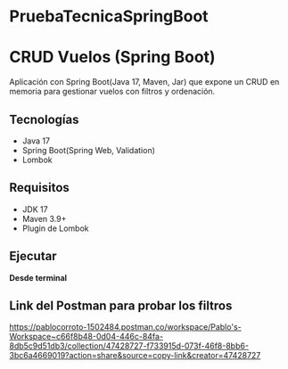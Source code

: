 # PruebaTecnicaSpringBoot

# CRUD Vuelos (Spring Boot)

Aplicación con Spring Boot(Java 17, Maven, Jar) que expone un CRUD en memoria para gestionar vuelos con filtros y ordenación.

## Tecnologías
- Java 17
- Spring Boot(Spring Web, Validation)
- Lombok

## Requisitos
- JDK 17
- Maven 3.9+
- Plugin de Lombok

## Ejecutar
**Desde terminal**

## Link del Postman para probar los filtros
https://pablocorroto-1502484.postman.co/workspace/Pablo's-Workspace~c66f8b48-0d04-446c-84fa-8db5c9d51db3/collection/47428727-f733915d-073f-46f8-8bb6-3bc6a4669019?action=share&source=copy-link&creator=47428727
